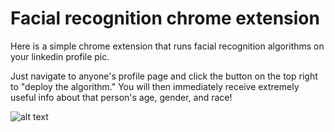 # Facial recognition chrome extension

Here is a simple chrome extension that runs facial recognition algorithms on your linkedin profile pic.  

Just navigate to anyone's profile page and click the button on the top right to "deploy the algorithm."  You will then immediately receive extremely useful info about that person's age, gender, and race!

![alt text](example1.jpg)

